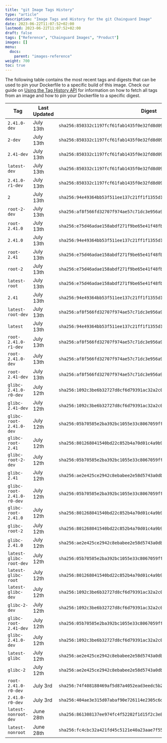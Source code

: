 ```yaml
---
title: "git Image Tags History"
type: "article"
description: "Image Tags and History for the git Chainguard Image"
date: 2023-06-22T11:07:52+02:00
lastmod: 2023-06-22T11:07:52+02:00
draft: false
tags: ["Reference", "Chainguard Images", "Product"]
images: []
menu:
  docs:
    parent: "images-reference"
weight: 700
toc: true
---
```


The following table contains the most recent tags and digests that can be used to pin your Dockerfile to a specific build of this image. Check our guide on [Using the Tag History API](/chainguard/chainguard-images/using-the-tag-history-api/) for information on how to fetch all tags from an image and how to pin your Dockerfile to a specific digest.

| Tag                        | Last Updated | Digest                                                                    |
|----------------------------|--------------|---------------------------------------------------------------------------|
| `2.41.0-dev`               | July 13th    | `sha256:850332c1197fcf61fab1435f0e32fd8d09185a8fbe57e43c759a814c0868cd97` |
| `2-dev`                    | July 13th    | `sha256:850332c1197fcf61fab1435f0e32fd8d09185a8fbe57e43c759a814c0868cd97` |
| `2.41-dev`                 | July 13th    | `sha256:850332c1197fcf61fab1435f0e32fd8d09185a8fbe57e43c759a814c0868cd97` |
| `latest-dev`               | July 13th    | `sha256:850332c1197fcf61fab1435f0e32fd8d09185a8fbe57e43c759a814c0868cd97` |
| `2.41.0-r1-dev`            | July 13th    | `sha256:850332c1197fcf61fab1435f0e32fd8d09185a8fbe57e43c759a814c0868cd97` |
| `2`                        | July 13th    | `sha256:94e49364bb53f511ee137c21ff1f1355d12f0f03d2fac5540a21b98295781c82` |
| `root-2-dev`               | July 13th    | `sha256:af8f566fd32707f974ae57c71dc3e956a92f6e19c008ad08d193a1b430494a72` |
| `root-2.41.0`              | July 13th    | `sha256:e75d46adae158abdf271f9be65e41f48fba915cd835bce3413d31df8fc7882ec` |
| `2.41.0`                   | July 13th    | `sha256:94e49364bb53f511ee137c21ff1f1355d12f0f03d2fac5540a21b98295781c82` |
| `root-2.41`                | July 13th    | `sha256:e75d46adae158abdf271f9be65e41f48fba915cd835bce3413d31df8fc7882ec` |
| `root-2`                   | July 13th    | `sha256:e75d46adae158abdf271f9be65e41f48fba915cd835bce3413d31df8fc7882ec` |
| `latest-root`              | July 13th    | `sha256:e75d46adae158abdf271f9be65e41f48fba915cd835bce3413d31df8fc7882ec` |
| `2.41`                     | July 13th    | `sha256:94e49364bb53f511ee137c21ff1f1355d12f0f03d2fac5540a21b98295781c82` |
| `latest-root-dev`          | July 13th    | `sha256:af8f566fd32707f974ae57c71dc3e956a92f6e19c008ad08d193a1b430494a72` |
| `latest`                   | July 13th    | `sha256:94e49364bb53f511ee137c21ff1f1355d12f0f03d2fac5540a21b98295781c82` |
| `root-2.41.0-r1-dev`       | July 13th    | `sha256:af8f566fd32707f974ae57c71dc3e956a92f6e19c008ad08d193a1b430494a72` |
| `root-2.41.0-dev`          | July 13th    | `sha256:af8f566fd32707f974ae57c71dc3e956a92f6e19c008ad08d193a1b430494a72` |
| `root-2.41-dev`            | July 13th    | `sha256:af8f566fd32707f974ae57c71dc3e956a92f6e19c008ad08d193a1b430494a72` |
| `glibc-2.41.0-r0-dev`      | July 12th    | `sha256:1092c3be6b32727d8cf6d79391ac32a2c0776ca45e9938e6916188ca5aee35ff` |
| `glibc-2.41-dev`           | July 12th    | `sha256:1092c3be6b32727d8cf6d79391ac32a2c0776ca45e9938e6916188ca5aee35ff` |
| `glibc-root-2.41.0-dev`    | July 12th    | `sha256:05b70585e2ba392bc1055e33c8067059ffa66c43c9e070747c70173b9d357246` |
| `glibc-root-2.41`          | July 12th    | `sha256:801268041540bd22c852b4a70d01c4a9b97a25c92fe95495c314e5535b903876` |
| `glibc-root-2-dev`         | July 12th    | `sha256:05b70585e2ba392bc1055e33c8067059ffa66c43c9e070747c70173b9d357246` |
| `glibc-2.41`               | July 12th    | `sha256:ae2e425ce2942c8ebabee2e58d5743a0dbda98aa81f4ccb56d68f9eaa28e3f0d` |
| `glibc-root-2.41.0-r0-dev` | July 12th    | `sha256:05b70585e2ba392bc1055e33c8067059ffa66c43c9e070747c70173b9d357246` |
| `glibc-root-2.41.0`        | July 12th    | `sha256:801268041540bd22c852b4a70d01c4a9b97a25c92fe95495c314e5535b903876` |
| `glibc-root-2`             | July 12th    | `sha256:801268041540bd22c852b4a70d01c4a9b97a25c92fe95495c314e5535b903876` |
| `glibc-2.41.0`             | July 12th    | `sha256:ae2e425ce2942c8ebabee2e58d5743a0dbda98aa81f4ccb56d68f9eaa28e3f0d` |
| `latest-glibc-root-dev`    | July 12th    | `sha256:05b70585e2ba392bc1055e33c8067059ffa66c43c9e070747c70173b9d357246` |
| `latest-glibc-root`        | July 12th    | `sha256:801268041540bd22c852b4a70d01c4a9b97a25c92fe95495c314e5535b903876` |
| `latest-glibc-dev`         | July 12th    | `sha256:1092c3be6b32727d8cf6d79391ac32a2c0776ca45e9938e6916188ca5aee35ff` |
| `glibc-2-dev`              | July 12th    | `sha256:1092c3be6b32727d8cf6d79391ac32a2c0776ca45e9938e6916188ca5aee35ff` |
| `glibc-root-2.41-dev`      | July 12th    | `sha256:05b70585e2ba392bc1055e33c8067059ffa66c43c9e070747c70173b9d357246` |
| `glibc-2.41.0-dev`         | July 12th    | `sha256:1092c3be6b32727d8cf6d79391ac32a2c0776ca45e9938e6916188ca5aee35ff` |
| `latest-glibc`             | July 12th    | `sha256:ae2e425ce2942c8ebabee2e58d5743a0dbda98aa81f4ccb56d68f9eaa28e3f0d` |
| `glibc-2`                  | July 12th    | `sha256:ae2e425ce2942c8ebabee2e58d5743a0dbda98aa81f4ccb56d68f9eaa28e3f0d` |
| `root-2.41.0-r0-dev`       | July 3rd     | `sha256:74f408188469af5d87a4052ead3eedc5b2b501dcd30262dbdf75db4ee868691e` |
| `2.41.0-r0-dev`            | July 3rd     | `sha256:404ae3e315d07abaf90e726114e2305c6dfc5e227e7bb3cc86715bb1804a69c9` |
| `latest-nonroot-dev`       | June 28th    | `sha256:861308137ee974fc4f52202f1d15f2c3e80f44227a6eb09418900c9ee20fbce1` |
| `latest-nonroot`           | June 28th    | `sha256:fc4cbc32a421fd45c5121e40a23aae7f55f60653f56a32d41c71bb20651ae91f` |
